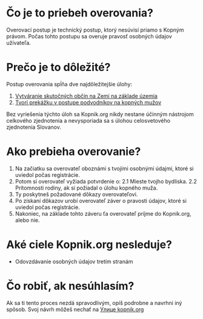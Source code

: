 # Čo je to priebeh overovania?

Overovací postup je technický postup, ktorý nesúvisí priamo s Kopným právom. Počas tohto postupu sa overuje pravosť osobných údajov užívateľa.

# Prečo je to dôležité?

Postup overovania spĺňa dve najdôležitejšie úlohy:

1. [Vytváranie skutočných občín na Zemi na základe územia](https://gitlocalize.com/repo/5982/sk/ru/witness/why-placement.md)
2. [Tvorí prekážku v postupe podvodníkov na kopných mužov](https://gitlocalize.com/repo/5982/sk/ru/witness/why-family.md)

Bez vyriešenia týchto úloh sa Kopnik.org nikdy nestane účinným nástrojom celkového zjednotenia a nevysporiada sa s úlohou celosvetového zjednotenia Slovanov.

# Ako prebieha overovanie?

1. Na začiatku sa overovateľ oboznámi s tvojími osobnými údajmi, ktoré si uviedol počas registrácie.
2. Potom si overovateľ vyžiada potvrdenie o: 2.1 Mieste tvojho bydliska. 2.2 Prítomnosti rodiny, ak si požiadal o úlohu kopného muža.
3. Ty poskytneš požadované dôkazy overovateľovi.
4. Po získaní dôkazov urobí overovateľ záver o pravosti údajov, ktoré si uviedol počas registrácie.
5. Nakoniec, na základe tohto záveru ťa overovateľ príjme do Kopnik.org, alebo nie.

# Aké ciele Kopnik.org nesleduje?

- Odovzdávanie osobných údajov tretím stranám

# Čo robiť, ak nesúhlasím?

Ak sa ti tento proces nezdá spravodlivým, opíš podrobne a navrhni iný spôsob. Svoj návrh môžeš nechať na [Улице kopnik.org](https://vk.me/join/gPg9/g6wjgknBe034BdDdOdcjvU1MtJKZ7o=)
